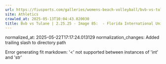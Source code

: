 ```yaml
---
url: https://fiusports.com/galleries/womens-beach-volleyball/bvb-vs-tulane-2-25-25/image-85/355/62638/
site: Athletics
crawled_at: 2025-05-13T10:04:43.020030
title: Bvb vs Tulane | 2.25.25 - Image 85:  - Florida International University
---
```

normalized_at: 2025-05-22T17:17:24.013129
normalization_changes: Added trailing slash to directory path

Error generating fit markdown: '<' not supported between instances of 'int' and 'str'